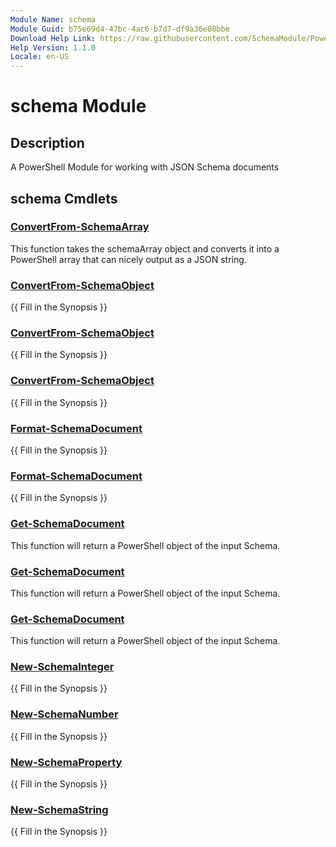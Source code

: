 ```yaml
---
Module Name: schema
Module Guid: b75e69d4-47bc-4ac6-b7d7-df9a36e08bbe
Download Help Link: https://raw.githubusercontent.com/SchemaModule/PowerShell/master/cabs/
Help Version: 1.1.0
Locale: en-US
---
```


# schema Module
## Description
A PowerShell Module for working with JSON Schema documents

## schema Cmdlets
### [ConvertFrom-SchemaArray](ConvertFrom-SchemaArray.md)
This function takes the schemaArray object and converts it into a PowerShell array
that can nicely output as a JSON string.

### [ConvertFrom-SchemaObject](ConvertFrom-SchemaObject.md)
{{ Fill in the Synopsis }}

### [ConvertFrom-SchemaObject](ConvertFrom-SchemaObject.md)
{{ Fill in the Synopsis }}

### [ConvertFrom-SchemaObject](ConvertFrom-SchemaObject.md)
{{ Fill in the Synopsis }}

### [Format-SchemaDocument](Format-SchemaDocument.md)
{{ Fill in the Synopsis }}

### [Format-SchemaDocument](Format-SchemaDocument.md)
{{ Fill in the Synopsis }}

### [Get-SchemaDocument](Get-SchemaDocument.md)
This function will return a PowerShell object of the input Schema.

### [Get-SchemaDocument](Get-SchemaDocument.md)
This function will return a PowerShell object of the input Schema.

### [Get-SchemaDocument](Get-SchemaDocument.md)
This function will return a PowerShell object of the input Schema.

### [New-SchemaInteger](New-SchemaInteger.md)
{{ Fill in the Synopsis }}

### [New-SchemaNumber](New-SchemaNumber.md)
{{ Fill in the Synopsis }}

### [New-SchemaProperty](New-SchemaProperty.md)
{{ Fill in the Synopsis }}

### [New-SchemaString](New-SchemaString.md)
{{ Fill in the Synopsis }}


